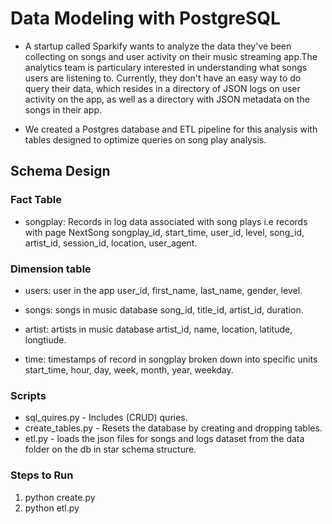 # Data Modeling with PostgreSQL
* A startup called Sparkify wants to analyze the data they've been collecting on songs and user activity on their music streaming app.The analytics team is particulary interested in understanding what songs users are listening to. Currently, they don't have an easy way to do query their data, which resides in a directory of JSON logs on user activity on the app, as well as a directory with JSON metadata on the songs in their app.

* We created a Postgres database and ETL pipeline for this analysis with tables designed to optimize queries on song play analysis.


## Schema Design

### Fact Table

* songplay: Records in log data associated with song plays i.e records with page NextSong songplay_id, start_time, user_id, level, song_id, artist_id, session_id, location, user_agent.

### Dimension table

* users: user in the app user_id, first_name, last_name, gender, level.

* songs: songs in music database song_id, title_id, artist_id, duration.

* artist: artists in music database artist_id, name, location, latitude, longtiude.

* time: timestamps of record in songplay broken down into specific units start_time, hour, day, week, month, year, weekday.

### Scripts

* sql_quires.py - Includes (CRUD) quries.
* create_tables.py - Resets the database by creating and dropping tables.
* etl.py - loads the json files for songs and logs dataset from the data folder on the db in star schema structure.


### Steps to Run
1. python create.py
2. python etl.py
